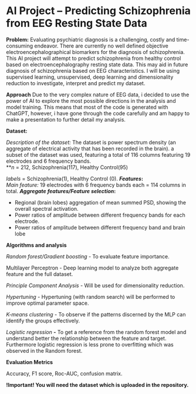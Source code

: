 # **AI Project – Predicting Schizophrenia from EEG Resting State Data**

**Problem:** Evaluating psychiatric diagnosis is a challenging, costly and time-consuming endeavor. There are currently no well defined objective electroencephalographical biomarkers for the diagnosis of schizophrenia. This AI project will attempt to predict schizophrenia from healthy control  based on electroencephalography resting state data. This may aid in future diagnosis of schizophrenia based on EEG characteristics. I will be using supervised learning, unsupervised, deep learning and dimensionality reduction to investigate, interpret and predict my dataset. 

**Approach**
Due to the very complex nature of EEG data, i decided to use the power of AI to explore the most possible directions in the analysis and model training. This means that most of the code is generated with ChatGPT, however, i have gone through the code carefully and am happy to make a presentation to further detail my analysis.

**Dataset:** 

*Description of the dataset:* The dataset is power spectrum density (an aggregate of electrical activity that has been recorded in the brain). a subset of the dataset was used, featuring a total of 116 columns featuring 19 electrodes and 6 frequency bands.  
***n* = 212, Schizophrenia(117), Healthy Control(95)

*labels* = Schizophrenia(1), Healthy Control (0). 
***Features*:**  
*Main feature:* 19 electrodes with 6 frequency bands each = 114 columns in total.
***Aggregate features/Feature selection*:** 

- Regional (brain lobes) aggregation of mean summed PSD, showing the overall spectral activation.
- Power ratios of amplitude between different frequency bands for each electrode.
- Power ratios of amplitude between different frequency band and brain lobe

**Algorithms and analysis**

*Random forest/Gradient boosting -*   To evaluate feature importance. 

Multilayer Perceptron - Deep learning model to analyze both aggregate feature and the full dataset.

*Principle Component Analysis* - Will be used for dimensionality reduction.

*Hypertuning -* Hypertuning (with random search) will be performed to improve optimal parameter space.

*K-means clustering -* To observe if the patterns discerned by the MLP can identify the groups effectively.

*Logistic regression* **-** To get a reference from the random forest model and understand better the relationship between the feature and target. Furthermore logistic regression is less prone to overfitting which was observed in the Random forest.

**Evaluation Metrics**

Accuracy, F1 score, Roc-AUC, confusion matrix. 

**!Important! 
You will need the dataset which is uploaded in the repository.**
